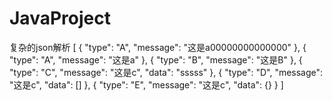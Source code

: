 # JavaProject
复杂的json解析
[
    {
        "type": "A",
        "message": "这是a00000000000000"
    },
    {
        "type": "A",
        "message": "这是a"
    },
    {
        "type": "B",
        "message": "这是B"
    },
    {
        "type": "C",
        "message": "这是c",
        "data": "sssss"
    },
      {
        "type": "D",
        "message": "这是c",
        "data": []
    }, {
        "type": "E",
        "message": "这是c",
        "data": {}
    }
]
